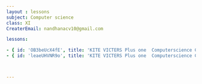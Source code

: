 ```yaml
--- 
layout : lessons 
subject: Computer science
class: XI
CreaterEmail: nandhanacv10@gmail.com

lessons: 

- { id: 'OB3beUcX4fE', title: 'KITE VICTERS Plus one  Computerscience Class 01 (First Bell-ഫസ്റ്റ് ബെല്‍)' }
- { id: 'leaeUHVNR9o', title: 'KITE VICTERS Plus one  Computerscience Class 02 (First Bell-ഫസ്റ്റ് ബെല്‍)' }



---
```

